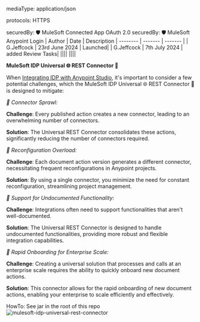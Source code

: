   mediaType: application/json

  protocols: HTTPS

  securedBy: 🛡️ MuleSoft Connected App OAuth 2.0
  securedBy: 🛡️ MuleSoft Anypoint Login
  | Author | Date | Description
  | -------- | ------- | ------- |
  | G.Jeffcock | 23rd June 2024 | Launched| 
  | G.Jeffcock | 7th July 2024 | added Review Tasks| 
  |||| 
  ||||

  **MuleSoft IDP Universal 🌐 REST Connector 🔌**

  When [Integrating IDP with Anypoint Studio](https://docs.mulesoft.com/idp/integrating-idp-with-anypoint-studio), it's important to consider a few potential challenges, which the MuleSoft IDP Universal 🌐 REST Connector 🔌 is designed to mitigate:

  *📍 Connector Sprawl:*

  **Challenge**: Every published action creates a new connector, leading to an overwhelming number of connectors.

  **Solution**: The Universal REST Connector consolidates these actions, significantly reducing the number of connectors required.

  *📍 Reconfiguration Overload:*

  **Challenge**: Each document action version generates a different connector, necessitating frequent reconfigurations in Anypoint projects.

  **Solution**: By using a single connector, you minimize the need for constant reconfiguration, streamlining project management.

  *📍 Support for Undocumented Functionality:*

  **Challenge**: Integrations often need to support functionalities that aren't well-documented.

  **Solution**: The Universal REST Connector is designed to handle undocumented functionalities, providing more robust and flexible integration capabilities.

  *📍 Rapid Onboarding for Enterprise Scale:*

  **Challenge**: Creating a universal solution that processes and calls at an enterprise scale requires the ability to quickly onboard new document actions.

  **Solution**: This connector allows for the rapid onboarding of new document actions, enabling your enterprise to scale efficiently and effectively.

HowTo: See jar in the root of this repo
![mulesoft-idp-universal-rest-connector](https://github.com/composableforce/MuleSoft-IDP-Universal-REST-Connector/assets/21179972/9c9f3ca0-eebb-46d2-882d-b052b171bc86)

  
